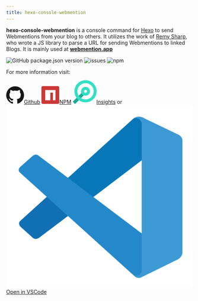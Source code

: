 ```yaml
---
title: hexo-console-webmention
---
```


**hexo-console-webmention** is a console command for [Hexo](https://hexo.io/) to send Webmentions from your blog to others. It utilizes the work of [Remy Sharp](https://remysharp.com/2019/06/18/send-outgoing-webmentions), who wrote a JS library to parse a URL for sending Webmentions to linked Blogs. It is mainly used at [**webmention.app**](https://webmention.app/)

<div class="shields-io">

![GitHub package.json version](https://img.shields.io/github/package-json/v/kristofzerbe/hexo-console-webmention?label=version&style=flat-square)
![issues](https://img.shields.io/github/issues/kristofzerbe/hexo-console-webmention?label=github%20issues&style=flat-square)
![npm](https://img.shields.io/npm/dm/hexo-console-webmention?label=npm%20downloads&style=flat-square)

</div>

For more information visit:

<div class="brand-links">
<a href="https://github.com/kristofzerbe/hexo-console-webmention" class="github"><img src="/images/github.svg" alt="Github" /><span>Github</span></a>
<a href="https://www.npmjs.com/package/hexo-console-webmention" class="npm"><img src="/images/npm.svg" alt="NPM" /><span>NPM</span></a>
<a href="https://deps.dev/npm/hexo-console-webmention" class="insights"><img src="/images/insights.svg" alt="Open Source Insights" /><span>Insights</span></a>
<span style="margin-top:25px">or</span>
<a href="https://open.vscode.dev/kristofzerbe/hexo-console-webmention" class="vscode"><img src="/images/vscode.svg" alt="VSCode" /><span>Open in VSCode</span></a>
</div>
